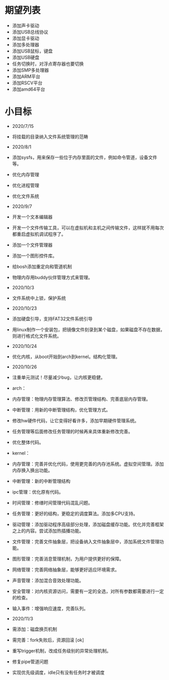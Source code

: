 # 期望列表
* 添加声卡驱动
* 添加USB总线协议
* 添加显卡驱动
* 添加多处理器
* 添加USB鼠标，键盘
* 添加USB硬盘
* 任务切换时，对浮点寄存器也要切换
* 添加SMP多处理器
* 添加ARM平台
* 添加RSCV平台
* 添加amd64平台

# 小目标
* 2020/7/15
* 将挂载的目录纳入文件系统管理的范畴
* 2020/8/1
* 添加sysfs，用来保存一些位于内存里面的文件，例如命令管道，设备文件等。
* 优化内存管理
* 优化进程管理
* 优化文件系统
* 2020/9/7
* 开发一个文本编辑器
* 开发一个文件传输工具，可以在虚拟机和主机之间传输文件，这样就不用每次都重启虚拟机调试程序了。
* 添加一个文件管理器
* 添加一个图形控件库。
* 给bosh添加重定向和管道机制 
* 物理内存用buddy伙伴管理方式来管理。

* 2020/10/3
* 文件系统中上锁，保护系统

* 2020/10/23
* 添加硬盘引导，支持FAT32文件系统引导
* 用linux制作一个安装包，把镜像文件刻录到某个磁盘，如果磁盘不存在数据，则进行格式化文件系统。

* 2020/10/24
* 优化内核，从boot开始到arch到kernel。结构化管理。
* 2020/10/26
* 注重单元测试！尽量减少bug，让内核更稳健。
* arch：
* 内存管理：物理内存管理算法、修改页管理结构、完善底层内存管理。
* 中断管理：用新的中断管理结构，优化管理方式。
* 修改hw硬件代码，让它变得好看许多，添加早期硬件管理系统。
* 任务管理等后面修改任务管理的时候再来具体重新修改完善。
* 优化整体代码。
* kernel：
* 内存管理：完善并优化代码，使用更完善的内存池系统。虚拟空间管理。添加内存换入换出功能。
* 中断管理：新的中断管理结构
* ipc管理：优化原有代码。
* 时间管理：修缮时间管理代码混乱问题。
* 任务管理：更好的结构，更稳定的调度算法。添加多CPU支持。
* 驱动管理：添加驱动程序高级部分处理，添加磁盘缓存功能。优化并完善框架之上的内容。尝试添加热插播功能。
* 文件管理：完善文件抽象层，把设备纳入文件抽象层中，添加系统文件管理功能。
* 图形管理：完善消息管理机制，为用户提供更好的保障。
* 网络管理：完善网络抽象层，能够更好适应环境需求。
* 声音管理：添加混合音效处理功能。
* 安全管理：对内核资源访问，需要有一定的全选，对所有参数都需要进行一定的检查。
* 输入事件：增强响应速度，完善队列。

* 2020/11/3
* 需添加：磁盘换页机制
* 需完善：fork失败后，资源回滚 [ok]
* 重写trigger机制，改成任务级别的异常处理机制。
* 修复pipe管道问题
* 实现优先级调度，idle只有没有任务时才被调度
